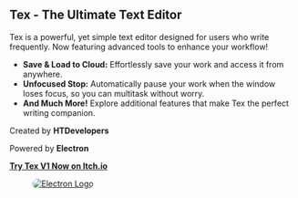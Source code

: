 <h2 class="text-center">Tex - The Ultimate Text Editor</h2>
<p class="text-center">Tex is a powerful, yet simple text editor designed for users who write frequently. Now featuring advanced tools to enhance your workflow!</p>
<ul> <li><strong>Save & Load to Cloud:</strong> Effortlessly save your work and access it from anywhere.</li> <li><strong>Unfocused Stop:</strong> Automatically pause your work when the window loses focus, so you can multitask without worry.</li> <li><strong>And Much More!</strong> Explore additional features that make Tex the perfect writing companion.</li> </ul>
<p class="text-center">Created by <strong>HTDevelopers</strong></p>
<p class="text-center">Powered by <strong>Electron</strong></p>
<p class="text-center"><a href="https://houloude-team.itch.io/tex" target="_blank" style="font-weight:bold;">Try Tex V1 Now on Itch.io</a></p>
<figure class="text-center"> <a href="https://www.electronjs.org" target="_blank"> <img src="https://miro.medium.com/v2/resize:fit:1400/0*Vxa_kHh-uUfKqtK6" alt="Electron Logo" style="border-radius: 20px;" title="Electron"> </a> </figure>
